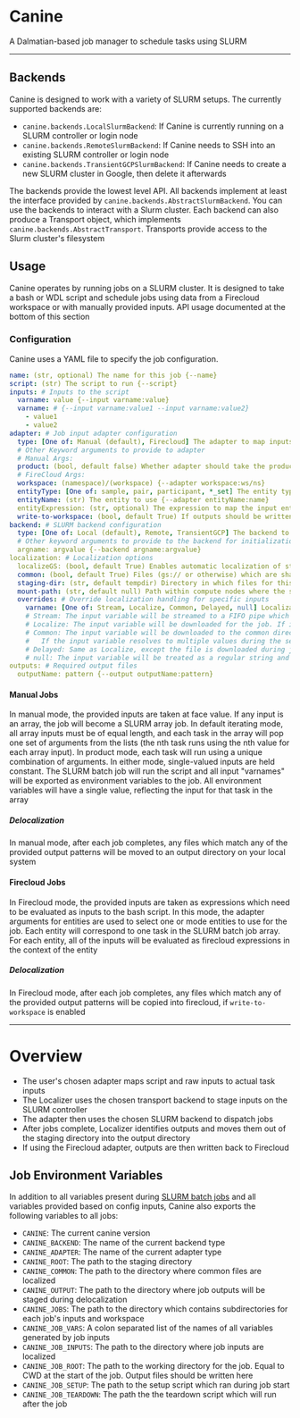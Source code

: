 # Canine

A Dalmatian-based job manager to schedule tasks using SLURM

---

## Backends

Canine is designed to work with a variety of SLURM setups. The currently supported
backends are:

* `canine.backends.LocalSlurmBackend`: If Canine is currently running on a SLURM
controller or login node
* `canine.backends.RemoteSlurmBackend`: If Canine needs to SSH into an existing SLURM
controller or login node
* `canine.backends.TransientGCPSlurmBackend`: If Canine needs to create a new SLURM
cluster in Google, then delete it afterwards

The backends provide the lowest level API. All backends implement at least the
interface provided by `canine.backends.AbstractSlurmBackend`. You can use the backends
to interact with a Slurm cluster. Each backend can also produce a Transport object,
which implements `canine.backends.AbstractTransport`. Transports provide access
to the Slurm cluster's filesystem

## Usage

Canine operates by running jobs on a SLURM cluster. It is designed to take a bash
or WDL script and schedule jobs using data from a Firecloud workspace or with manually
provided inputs. API usage documented at the bottom of this section

### Configuration

Canine uses a YAML file to specify the job configuration.

```yaml
name: (str, optional) The name for this job {--name}
script: (str) The script to run {--script}
inputs: # Inputs to the script
  varname: value {--input varname:value}
  varname: # {--input varname:value1 --input varname:value2}
    - value1
    - value2
adapter: # Job input adapter configuration
  type: [One of: Manual (default), Firecloud] The adapter to map inputs into actual job inputs {--adapter type:value}
  # Other Keyword arguments to provide to adapter
  # Manual Args:
  product: (bool, default false) Whether adapter should take the product of all inputs rather than iterating {--adapter product:value}
  # FireCloud Args:
  workspace: (namespace)/(workspace) {--adapter workspace:ws/ns}
  entityType: [One of: sample, pair, participant, *_set] The entity type to use {--adapter entityType:type}
  entityName: (str) The entity to use {--adapter entityName:name}
  entityExpression: (str, optional) The expression to map the input entity to multiple sub-entities {--adapter entityExpression:expr}
  write-to-workspace: (bool, default True) If outputs should be written back to the workspace {--adapter write-to-workspace:value}
backend: # SLURM backend configuration
  type: [One of: Local (default), Remote, TransientGCP] The backend to use when interfacing with SLURM {--backend type:value}
  # Other keyword arguments to provide to the backend for initialization
  argname: argvalue {--backend argname:argvalue}
localization: # Localization options
  localizeGS: (bool, default True) Enables automatic localization of string inputs which start with "gs://" {--localization localizeGS:value}
  common: (bool, default True) Files (gs:// or otherwise) which are shared by multiple tasks will be downloaded only once {--localization common:value}
  staging-dir: (str, default tempdir) Directory in which files for this job should be staged. For Remote backends, this should be set within the NFS share. If no NFS share exists, set this to "SBCAST" {--localization staging-dir:path}
  mount-path: (str, default null) Path within compute nodes where the staging dir can be found {--localization mount-path:path}
  overrides: # Override localization handling for specific inputs
    varname: [One of: Stream, Localize, Common, Delayed, null] Localization handling {--localization overrides:varname:mode}
    # Stream: The input variable will be streamed to a FIFO pipe which is passed to the job
    # Localize: The input variable will be downloaded for the job. If it's a local path, it will be copied to the job's staging directory
    # Common: The input variable will be downloaded to the common directory. If it's a local path, it will be copied to the common directory
    #   If the input variable resolves to multiple values during the setup phase, each unique value will be copied to the common directory
    # Delayed: Same as Localize, except the file is downloaded during job setup, on the compute node. Delayed handling is ignored for local filepaths
    # null: The input variable will be treated as a regular string and no localization will take place
outputs: # Required output files
  outputName: pattern {--output outputName:pattern}
```

#### Manual Jobs

In manual mode, the provided inputs are taken at face value. If any input is an
array, the job will become a SLURM array job. In default iterating mode, all array
inputs must be of equal length, and each task in the array will pop one set of arguments
from the lists (the nth task runs using the nth value for each array input). In
product mode, each task will run using a unique combination of arguments. In either
mode, single-valued inputs are held constant. The SLURM batch job will run the script and all input "varnames"
will be exported as environment variables to the job. All environment variables
will have a single value, reflecting the input for that task in the array

##### Delocalization

In manual mode, after each job completes, any files which match any of the provided
output patterns will be moved to an output directory on your local system

#### Firecloud Jobs

In Firecloud mode, the provided inputs are taken as expressions which need to be
evaluated as inputs to the bash script. In this mode, the adapter arguments for
entities are used to select one or mode entities to use for the job. Each entity
will correspond to one task in the SLURM batch job array. For each entity, all
of the inputs will be evaluated as firecloud expressions in the context of the entity

##### Delocalization

In Firecloud mode, after each job completes, any files which match any of the provided
output patterns will be copied into firecloud, if `write-to-workspace` is enabled

---

# Overview

* The user's chosen adapter maps script and raw inputs to actual task inputs
* The Localizer uses the chosen transport backend to stage inputs on the SLURM controller
* The adapter then uses the chosen SLURM backend to dispatch jobs
* After jobs complete, Localizer identifies outputs and moves them out of the staging directory into the output directory
* If using the Firecloud adapter, outputs are then written back to Firecloud

## Job Environment Variables

In addition to all variables present during [SLURM batch jobs](https://slurm.schedmd.com/sbatch.html#lbAI)
and all variables provided based on config inputs, Canine also exports the following
variables to all jobs:
* `CANINE`: The current canine version
* `CANINE_BACKEND`: The name of the current backend type
* `CANINE_ADAPTER`: The name of the current adapter type
* `CANINE_ROOT`: The path to the staging directory
* `CANINE_COMMON`: The path to the directory where common files are localized
* `CANINE_OUTPUT`: The path to the directory where job outputs will be staged during delocalization
* `CANINE_JOBS`: The path to the directory which contains subdirectories for each job's inputs and workspace
* `CANINE_JOB_VARS`: A colon separated list of the names of all variables generated by job inputs
* `CANINE_JOB_INPUTS`: The path to the directory where job inputs are localized
* `CANINE_JOB_ROOT`: The path to the working directory for the job. Equal to CWD at the start of the job. Output files should be written here
* `CANINE_JOB_SETUP`: The path to the setup script which ran during job start
* `CANINE_JOB_TEARDOWN`: The path the the teardown script which will run after the job
